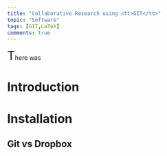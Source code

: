 ```yaml
---
title: "Collaborative Research using <tt>GIT</tt>"
topic: "Software"
tags: [GIT,LaTeX]
comments: true
---
```


<span style="font-size:2em">T</span>here was
# Introduction

# Installation

## Git vs Dropbox
